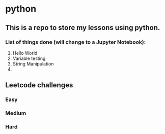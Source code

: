 # python

## This is a repo to store my lessons using python. 

### List of things done (will change to a Jupyter Notebook):
1. Hello World
2. Variable testing
3. String Manipulation
4. 

## Leetcode challenges

### Easy


### Medium

### Hard